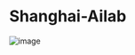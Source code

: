 # Shanghai-Ailab
![image](https://github.com/ManchesterCityFC04/Shanghai-Ailab/blob/main/Intern-C5-S9477.png)
